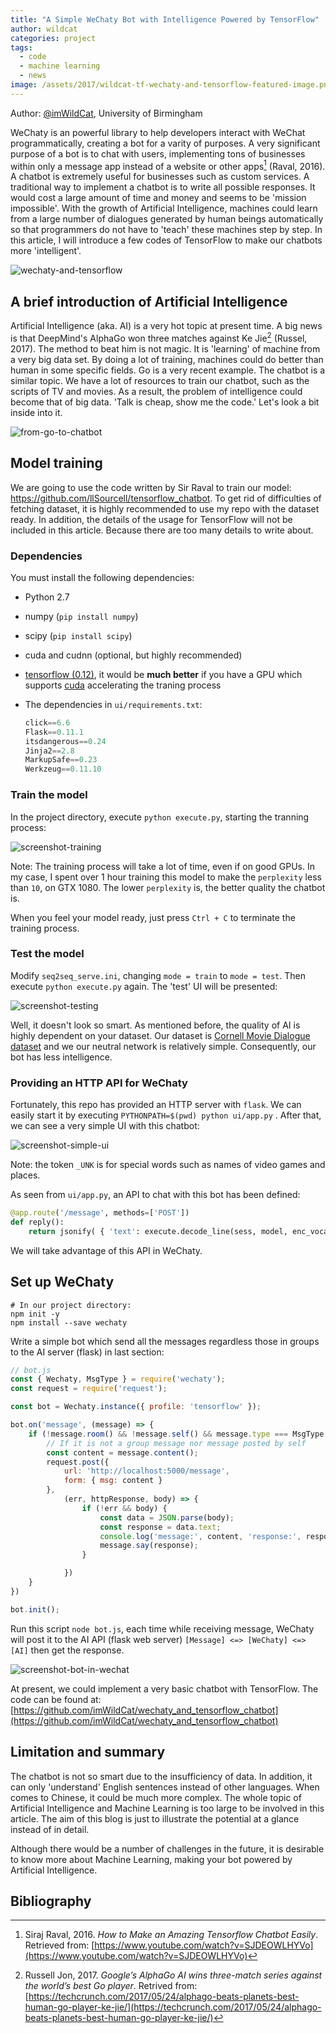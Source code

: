 ```yaml
---
title: "A Simple WeChaty Bot with Intelligence Powered by TensorFlow"
author: wildcat
categories: project
tags:
  - code
  - machine learning
  - news
image: /assets/2017/wildcat-tf-wechaty-and-tensorflow-featured-image.png
---
```


Author: [@imWildCat](https://github.com/imWildCat), University of Birmingham

WeChaty is an powerful library to help developers interact with WeChat programmatically, creating a bot for a varity of purposes. A very significant purpose of a bot is to chat with users, implementing tons of businesses within only a message app instead of a website or other apps[^1] (Raval, 2016). A chatbot is extremely useful for businesses such as custom services. A traditional way to implement a chatbot is to write all possible responses. It would cost a large amount of time and money and seems to be 'mission impossible'. With the growth of Artificial Intelligence, machines could learn from a large number of dialogues generated by human beings automatically so that programmers do not have to 'teach' these machines step by step. In this article, I will introduce a few codes of TensorFlow to make our chatbots more 'intelligent'.

![wechaty-and-tensorflow][wechaty-and-tensorflow]

## A brief introduction of Artificial Intelligence

Artificial Intelligence (aka. AI) is a very hot topic at present time. A big news is that DeepMind's AlphaGo won three matches against Ke Jie[^2] (Russel, 2017). The method to beat him is not magic. It is 'learning' of machine from a very big data set. By doing a lot of training, machines could do better than human in some specific fields. Go is a very recent example. The chatbot is a similar topic. We have a lot of resources to train our chatbot, such as the scripts of TV and movies. As a result, the problem of intelligence could become that of big data. 'Talk is cheap, show me the code.' Let's look a bit inside into it.

![from-go-to-chatbot][from-go-to-chatbot]

## Model training

We are going to use the code written by Sir Raval to train our model: <https://github.com/llSourcell/tensorflow_chatbot>. To get rid of difficulties of fetching dataset, it is highly recommended to use my repo with the dataset ready. In addition, the details of the usage for TensorFlow will not be included in this article. Because there are too many details to write about.

### Dependencies

You must install the following dependencies:

- Python 2.7

- numpy (`pip install numpy`)

- scipy (`pip install scipy`)

- cuda and cudnn (optional, but highly recommended)

- [tensorflow (0.12)](https://www.tensorflow.org/versions/r0.12/get_started/os_setup.html), it would be **much better** if you have a GPU which supports [cuda](http://www.geforce.com/hardware/technology/cuda) accelerating the traning process

- The dependencies in `ui/requirements.txt`:

  ```python
  click==6.6
  Flask==0.11.1
  itsdangerous==0.24
  Jinja2==2.8
  MarkupSafe==0.23
  Werkzeug==0.11.10
  ```

### Train the model

In the project directory, execute `python execute.py`, starting the tranning process:

![screenshot-training][screenshot-training]

Note: The training process will take a lot of time, even if on good GPUs. In my case, I spent over 1 hour training this model to make the `perplexity` less than `10`, on GTX 1080. The lower `perplexity` is, the better quality the chatbot is.

When you feel your model ready, just press `Ctrl + C` to terminate the training process.

### Test the model

Modify `seq2seq_serve.ini`, changing `mode = train` to `mode = test`. Then execute `python execute.py` again. The 'test' UI will be presented:

![screenshot-testing][screenshot-testing]

Well, it doesn't look so smart. As mentioned before, the quality of AI is highly dependent on your dataset. Our dataset is [Cornell Movie Dialogue dataset](https://www.cs.cornell.edu/%7Ecristian/Cornell_Movie-Dialogs_Corpus.html) and we our neutral network is relatively simple. Consequently, our bot has less intelligence.

### Providing an HTTP API for WeChaty

Fortunately, this repo has provided an HTTP server with `flask`. We can easily start it by executing `PYTHONPATH=$(pwd) python ui/app.py` . After that, we can see a very simple UI with this chatbot:

![screenshot-simple-ui][screenshot-simple-ui]

Note: the token `_UNK` is for special words such as names of video games and places.

As seen from `ui/app.py`, an API to chat with this bot has been defined:

```python
@app.route('/message', methods=['POST'])
def reply():
    return jsonify( { 'text': execute.decode_line(sess, model, enc_vocab, rev_dec_vocab, request.form['msg'] ) } )
```

We will take advantage of this API in WeChaty.

## Set up WeChaty

```shell
# In our project directory:
npm init -y
npm install --save wechaty
```

Write a simple bot which send all the messages regardless those in groups to the AI server (flask) in last section:

```js
// bot.js
const { Wechaty, MsgType } = require('wechaty');
const request = require('request');

const bot = Wechaty.instance({ profile: 'tensorflow' });

bot.on('message', (message) => {
    if (!message.room() && !message.self() && message.type === MsgType.text) {
        // If it is not a group message nor message posted by self
        const content = message.content();
        request.post({
            url: 'http://localhost:5000/message',
            form: { msg: content }
        },
            (err, httpResponse, body) => {
                if (!err && body) {
                    const data = JSON.parse(body);
                    const response = data.text;
                    console.log('message:', content, 'response:', response);
                    message.say(response);
                }

            })
    }
})

bot.init();
```

 Run this script `node bot.js`, each time while receiving message, WeChaty will post it to the AI API (flask web server) `[Message] <=> [WeChaty] <=> [AI]` then get the response.

![screenshot-bot-in-wechat][screenshot-bot-in-wechat]

At present, we could implement a very basic chatbot with TensorFlow. The code can be found at: [https://github.com/imWildCat/wechaty_and_tensorflow_chatbot](https://github.com/imWildCat/wechaty_and_tensorflow_chatbot)

## Limitation and summary

The chatbot is not so smart due to the insufficiency of data. In addition, it can only 'understand' English sentences instead of other languages. When comes to Chinese, it could be much more complex. The whole topic of Artificial Intelligence and Machine Learning is too large to be involved in this article. The aim of this blog is just to illustrate the potential at a glance instead of in detail.

Although there would be a number of challenges in the future, it is desirable to know more about Machine Learning, making your bot powered by Artificial Intelligence.

## Bibliography

[^1]: Siraj Raval, 2016. *How to Make an Amazing Tensorflow Chatbot Easily*. Retrieved from: [https://www.youtube.com/watch?v=SJDEOWLHYVo](https://www.youtube.com/watch?v=SJDEOWLHYVo)
[^2]: Russell Jon, 2017. *Google’s AlphaGo AI wins three-match series against the world’s best Go player*. Retrived from: [https://techcrunch.com/2017/05/24/alphago-beats-planets-best-human-go-player-ke-jie/](https://techcrunch.com/2017/05/24/alphago-beats-planets-best-human-go-player-ke-jie/)

[wechaty-and-tensorflow]: /assets/2017/wildcat-tf-wechaty-and-tensorflow-featured-image.png
[from-go-to-chatbot]: /assets/2017/wildcat-tf-from-go-to-chatbot.png
[screenshot-training]: /assets/2017/wildcat-tf-screenshot-training.png
[screenshot-testing]: /assets/2017/wildcat-tf-screenshot-testing.png
[screenshot-simple-ui]: /assets/2017/wildcat-tf-screenshot-simple-ui.jpg
[screenshot-bot-in-wechat]: /assets/2017/wildcat-tf-screenshot-bot-in-wechat.jpg
